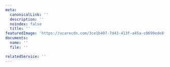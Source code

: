 ```yaml
---
meta:
  canonicalLink: ''
  description: ''
  noindex: false
  title: ''
featuredImage: 'https://ucarecdn.com/3ce1b407-7d43-413f-a45a-c0699ede8f8b/'
documents:
  name: ''
  file: ''

relatedService: ''
---
```


<!-- Use this to force Gatsby to correctly determine optional images/file schema -->
